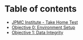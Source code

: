 # Table of contents

* [JPMC Institute - Take Home Test](README.md)
* [Objective 0: Environment Setup](untitled.md)
* [Objective 1: Data Integrity](untitled-1.md)

